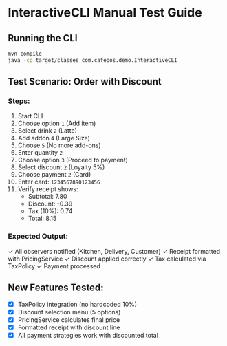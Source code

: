# InteractiveCLI Manual Test Guide

## Running the CLI
```bash
mvn compile
java -cp target/classes com.cafepos.demo.InteractiveCLI
```

## Test Scenario: Order with Discount

### Steps:
1. Start CLI
2. Choose option `1` (Add item)
3. Select drink `2` (Latte)
4. Add addon `4` (Large Size)
5. Choose `5` (No more add-ons)
6. Enter quantity `2`
7. Choose option `3` (Proceed to payment)
8. Select discount `2` (Loyalty 5%)
9. Choose payment `2` (Card)
10. Enter card: `1234567890123456`
11. Verify receipt shows:
    - Subtotal: 7.80
    - Discount: -0.39
    - Tax (10%): 0.74
    - Total: 8.15

### Expected Output:
✓ All observers notified (Kitchen, Delivery, Customer)
✓ Receipt formatted with PricingService
✓ Discount applied correctly
✓ Tax calculated via TaxPolicy
✓ Payment processed

## New Features Tested:
- [x] TaxPolicy integration (no hardcoded 10%)
- [x] Discount selection menu (5 options)
- [x] PricingService calculates final price
- [x] Formatted receipt with discount line
- [x] All payment strategies work with discounted total
